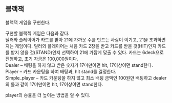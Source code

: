## 블랙잭

블랙잭 게임을 구현한다.

구현할 블랙젝 게임은 다음과 같다.    
딜러와 플레이어가 카드를 받아 21에 가까운 수를 만드는 사람이 이기고, 21을 초과하면 지는 게임이다. 딜러와 플레이어는 처음 카드 2장을 받고 카드를 받을 것(HIT)인지 카드를 받지 않을 것(STAND)인지 선택하여 21에 가깝게 맞출 수 있다. 카드는 6deck으로 진행하고, 초기 자금은 100,000원이다.  
Dealer – 배팅을 하지 않고 받은 숫자가 17미만이면 hit, 17이상이면 stand한다.  
Player – 카드 카운팅을 하여 배팅과, hit stand를 결정한다.   
Simple_player – 카드 카운팅을 하지 않고 최소 배팅 금액인 100원만 배팅하고 dealer의 룰과 같이 17미만이면 hit, 17이상이면 stand한다.   
  
player의 승률을 더 높이는 방법을 알 수 있다. 